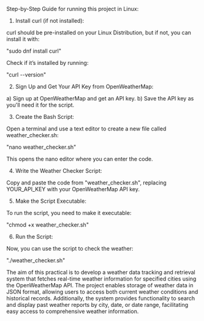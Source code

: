 Step-by-Step Guide for running this project in Linux:

1. Install curl (if not installed): 

curl should be pre-installed on your Linux Distribution, but if not, you can install it with:

"sudo dnf install curl"

Check if it’s installed by running:

"curl --version"

2. Sign Up and Get Your API Key from OpenWeatherMap:

a) Sign up at OpenWeatherMap and get an API key.
b) Save the API key as you'll need it for the script.

3. Create the Bash Script:

Open a terminal and use a text editor to create a new file called weather_checker.sh:

"nano weather_checker.sh"

This opens the nano editor where you can enter the code.

4. Write the Weather Checker Script:

Copy and paste the code from "weather_checker.sh", replacing YOUR_API_KEY with your OpenWeatherMap API key.

5. Make the Script Executable:

To run the script, you need to make it executable:

"chmod +x weather_checker.sh"

6. Run the Script:

Now, you can use the script to check the weather:

"./weather_checker.sh"


The aim of this practical is to develop a weather data tracking and retrieval system that 
fetches real-time weather information for specified cities using the OpenWeatherMap API. 
The project enables storage of weather data in JSON format, allowing users to access both 
current weather conditions and historical records. Additionally, the system provides 
functionality to search and display past weather reports by city, date, or date range, 
facilitating easy access to comprehensive weather information.
